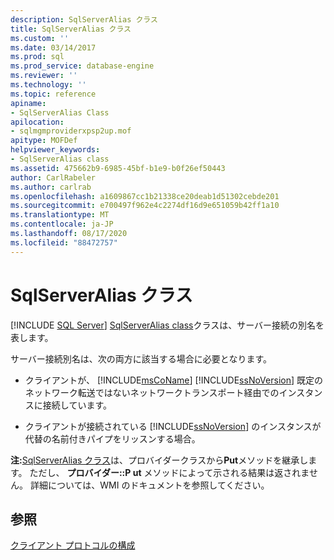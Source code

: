 ```yaml
---
description: SqlServerAlias クラス
title: SqlServerAlias クラス
ms.custom: ''
ms.date: 03/14/2017
ms.prod: sql
ms.prod_service: database-engine
ms.reviewer: ''
ms.technology: ''
ms.topic: reference
apiname:
- SqlServerAlias Class
apilocation:
- sqlmgmproviderxpsp2up.mof
apitype: MOFDef
helpviewer_keywords:
- SqlServerAlias class
ms.assetid: 475662b9-6985-45bf-b1e9-b0f26ef50443
author: CarlRabeler
ms.author: carlrab
ms.openlocfilehash: a1609867cc1b21338ce20deab1d51302cebde201
ms.sourcegitcommit: e700497f962e4c2274df16d9e651059b42ff1a10
ms.translationtype: MT
ms.contentlocale: ja-JP
ms.lasthandoff: 08/17/2020
ms.locfileid: "88472757"
---
```

# <a name="sqlserveralias-class"></a>SqlServerAlias クラス
[!INCLUDE [SQL Server](../../../includes/applies-to-version/sqlserver.md)]
  [SqlServerAlias class](../../../relational-databases/wmi-provider-configuration-classes/sqlserveralias-class/sqlserveralias-class.md)クラスは、サーバー接続の別名を表します。  
  
 サーバー接続別名は、次の両方に該当する場合に必要となります。  
  
-   クライアントが、 [!INCLUDE[msCoName](../../../includes/msconame-md.md)] [!INCLUDE[ssNoVersion](../../../includes/ssnoversion-md.md)] 既定のネットワーク転送ではないネットワークトランスポート経由でのインスタンスに接続しています。  
  
-   クライアントが接続されている [!INCLUDE[ssNoVersion](../../../includes/ssnoversion-md.md)] のインスタンスが代替の名前付きパイプをリッスンする場合。  
  
 **注:**[SqlServerAlias クラス](../../../relational-databases/wmi-provider-configuration-classes/sqlserveralias-class/sqlserveralias-class.md)は、プロバイダークラスから**Put**メソッドを継承します。 ただし、 **プロバイダー::P ut** メソッドによって示される結果は返されません。 詳細については、WMI のドキュメントを参照してください。  
  
## <a name="see-also"></a>参照  
 [クライアント プロトコルの構成](https://technet.microsoft.com/library/ms181035.aspx)  
  
  
